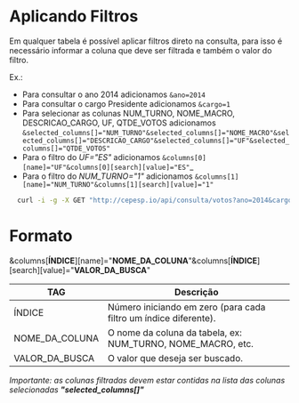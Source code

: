 # Aplicando Filtros

Em qualquer tabela é possível aplicar filtros direto na consulta, para isso é necessário informar a coluna
que deve ser filtrada e também o valor do filtro.



Ex.:
 - Para consultar o ano 2014 adicionamos ```&ano=2014```
 - Para consultar o cargo Presidente adicionamos ```&cargo=1```
 - Para selecionar as colunas NUM_TURNO, NOME_MACRO, DESCRICAO_CARGO, UF, QTDE_VOTOS adicionamos ```&selected_columns[]="NUM_TURNO"&selected_columns[]="NOME_MACRO"&selected_columns[]="DESCRICAO_CARGO"&selected_columns[]="UF"&selected_columns[]="QTDE_VOTOS"```
 - Para o filtro do *UF="ES"* adicionamos ```&columns[0][name]="UF"&columns[0][search][value]="ES"```_
 - Para o filtro do *NUM_TURNO="1"* adicionamos ```&columns[1][name]="NUM_TURNO"&columns[1][search][value]="1"```
```bash
  curl -i -g -X GET "http://cepesp.io/api/consulta/votos?ano=2014&cargo=1&agregacao_regional=2&selected_columns[]="NUM_TURNO"&selected_columns[]="NOME_MACRO"&selected_columns[]="DESCRICAO_CARGO"&selected_columns[]="QTDE_VOTOS"&selected_columns[]="UF"&columns[0][name]="UF"&columns[0][search][value]="ES"&columns[1][name]="NUM_TURNO"&columns[1][search][value]="1""
```

# Formato

&columns[**ÍNDICE**][name]="**NOME_DA_COLUNA**"&columns[**ÍNDICE**][search][value]="**VALOR_DA_BUSCA**"

 TAG             | Descrição
---------------- | ------------------------------------------------------------
ÍNDICE           | Número iniciando em zero (para cada filtro um índice diferente).                                   
NOME_DA_COLUNA | O nome da coluna da tabela, ex: NUM_TURNO, NOME_MACRO, etc.
VALOR_DA_BUSCA | O valor que deseja ser buscado.                            

_Importante: as colunas filtradas devem estar contidas na lista das colunas selecionadas **"selected_columns[]"**_
